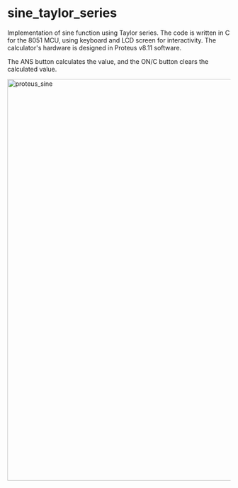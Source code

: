 # sine_taylor_series

Implementation of sine function using Taylor series. The code is written in C for the 8051 MCU, using keyboard and LCD screen for interactivity. The calculator's hardware is designed in Proteus v8.11 software.

The ANS button calculates the value, and the ON/C button clears the calculated value.

<img width="906" alt="proteus_sine" src="https://user-images.githubusercontent.com/76630405/231287421-5cc6ccb4-8e9f-42d9-b29d-3f012d09563f.png">
